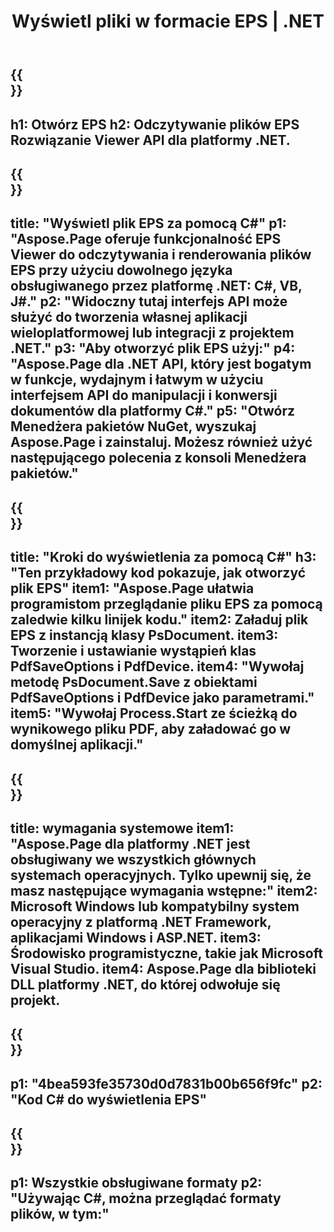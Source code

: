 ﻿---
translation: true
template: /_templates/_viewer-child-net.md
title: Wyświetl pliki w formacie EPS | .NET
url: /net/viewer/eps/
description: Otwórz, aby wyświetlić pliki EPS. C# kod źródłowy do ładowania, renderowania i wyświetlania dokumentów EPS w aplikacjach .NET Framework Platform, Windows i ASP.NET.
informat: EPS
otherformats: XPS PS
---

{{<section banner>}}
---
h1: Otwórz EPS
h2: Odczytywanie plików EPS Rozwiązanie Viewer API dla platformy .NET.
---

{{<section overview>}}
---
title: "Wyświetl plik EPS za pomocą C#"
p1: "Aspose.Page oferuje funkcjonalność EPS Viewer do odczytywania i renderowania plików EPS przy użyciu dowolnego języka obsługiwanego przez platformę .NET: C#, VB, J#."
p2: "Widoczny tutaj interfejs API może służyć do tworzenia własnej aplikacji wieloplatformowej lub integracji z projektem .NET."
p3: "Aby otworzyć plik EPS użyj:"
p4: "Aspose.Page dla .NET API, który jest bogatym w funkcje, wydajnym i łatwym w użyciu interfejsem API do manipulacji i konwersji dokumentów dla platformy C#."
p5: "Otwórz Menedżera pakietów NuGet, wyszukaj Aspose.Page i zainstaluj. Możesz również użyć następującego polecenia z konsoli Menedżera pakietów."
---

{{<section feature1>}}
---
title: "Kroki do wyświetlenia za pomocą C#"
h3: "Ten przykładowy kod pokazuje, jak otworzyć plik EPS"
item1: "Aspose.Page ułatwia programistom przeglądanie pliku EPS za pomocą zaledwie kilku linijek kodu."
item2: Załaduj plik EPS z instancją klasy PsDocument.
item3: Tworzenie i ustawianie wystąpień klas PdfSaveOptions i PdfDevice.
item4: "Wywołaj metodę PsDocument.Save z obiektami PdfSaveOptions i PdfDevice jako parametrami."
item5: "Wywołaj Process.Start ze ścieżką do wynikowego pliku PDF, aby załadować go w domyślnej aplikacji."
---

{{<section feature2>}}
---
title: wymagania systemowe
item1: "Aspose.Page dla platformy .NET jest obsługiwany we wszystkich głównych systemach operacyjnych. Tylko upewnij się, że masz następujące wymagania wstępne:"
item2: Microsoft Windows lub kompatybilny system operacyjny z platformą .NET Framework, aplikacjami Windows i ASP.NET.
item3: Środowisko programistyczne, takie jak Microsoft Visual Studio.
item4: Aspose.Page dla biblioteki DLL platformy .NET, do której odwołuje się projekt.
---

{{<section gist>}}
---
p1: "4bea593fe35730d0d7831b00b656f9fc"
p2: "Kod C# do wyświetlenia EPS"
---

{{<section otherformats>}}
---
p1: Wszystkie obsługiwane formaty
p2: "Używając C#, można przeglądać formaty plików, w tym:"
---

